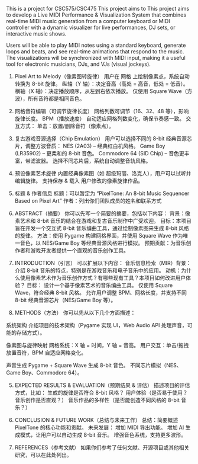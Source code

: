 This is a project for CSC575/CSC475 
This project aims to This project aims to develop a Live MIDI Performance & Visualization System that combines real-time MIDI music generation from a computer keyboard or MIDI controller with a dynamic visualizer for live performances, DJ sets, or interactive music shows.

Users will be able to play MIDI notes using a standard keyboard, generate loops and beats, and see real-time animations that respond to the music. The visualizations will be synchronized with MIDI input, making it a useful tool for electronic musicians, DJs, and VJs (visual jockeys).



1. Pixel Art to Melody（像素图转旋律）
用户在 网格 上绘制像素点，系统自动转换为 8-bit 旋律。
纵轴（Y 轴）：决定音高（高处 = 高音，低处 = 低音）。
横轴（X 轴）：决定播放顺序，从左到右依次播放。
仅使用 Square Wave（方波），所有音符都是相同音色。

2. 网格音符编辑（可调节旋律长度）
网格列数可调节（16、32、48 等），影响旋律长度。
BPM（播放速度） 自动适应网格列数变化，确保节奏感一致。
交互方式：
单击：放置/删除音符（像素点）。

3. 复古游戏音源选择（Chip Emulation）
用户可以选择不同的 8-bit 经典音源芯片，调整方波音质：
NES (2A03) – 经典红白机风格。
Game Boy (LR35902) – 更柔和的 8-bit 音色。
Commodore 64 (SID Chip) – 音色更丰富，带滤波器。
选择不同芯片后，系统自动调整音轨风格。

4. 预设像素艺术旋律
内置经典像素图（如 超级玛丽、洛克人），用户可以试听并编辑旋律。
支持保存 & 载入 用户修改的像素旋律作品。










1. 标题 & 作者信息
标题：可以暂定为 “PixelTone: An 8-bit Music Sequencer Based on Pixel Art”
作者：列出你们团队成员的姓名和联系方式


2. ABSTRACT（摘要）
你可以先写一个简要的摘要，包括以下内容：
背景：像素艺术和 8-bit 音乐的结合在游戏和复古音乐制作中广受欢迎。
目标：本项目旨在开发一个交互式 8-bit 音乐编曲工具，通过绘制像素图来生成 8-bit 风格的旋律。
方法：使用 Pygame 构建网格界面，并使用 Square Wave 作为唯一音色，以 NES/Game Boy 等经典音源风格进行模拟。
预期贡献：为音乐创作者和游戏开发者提供一个直观的音乐创作工具。


3. INTRODUCTION（引言）
可以扩展以下内容：
音乐信息检索（MIR）背景：介绍 8-bit 音乐的特点，特别是在游戏音乐和电子音乐中的应用。
动机：为什么使用像素艺术作为音乐创作方式？有哪些现有工具？本项目如何改进用户体验？
目标：
设计一个基于像素艺术的音乐编曲工具。
仅使用 Square Wave，符合经典 8-bit 风格。
允许用户调整 BPM、网格长度，并支持不同 8-bit 经典音源芯片（NES/Game Boy 等）。


4. METHODS（方法）
你可以先从以下几个方面描述：

系统架构
介绍项目的技术架构（Pygame 实现 UI，Web Audio API 处理声音，可能的存储方式）。

像素图与旋律映射
网格系统：X 轴 = 时间，Y 轴 = 音高。
用户交互：单击/拖拽放置音符，BPM 自适应网格变化。

声音生成
Pygame + Square Wave 生成 8-bit 音色。
不同芯片模拟（NES、Game Boy、Commodore 64）。


5. EXPECTED RESULTS & EVALUATION（预期结果 & 评估）
描述项目的评估方式，比如：
生成的旋律是否符合 8-bit 风格？
用户体验（是否易于使用？音乐创作是否直观？）
音乐作品的多样性（是否能创造不同风格的 8-bit 音乐？）


6. CONCLUSION & FUTURE WORK（总结与未来工作）
总结：简要概述 PixelTone 的核心功能和贡献。
未来发展：
增加 MIDI 导出功能。
增加 AI 生成模式，让用户可以自动生成 8-bit 音乐。
增强音色系统，支持更多波形。

7. REFERENCES（参考文献）
如果你们参考了任何文献、开源项目或其他相关研究，可以在此处列出。